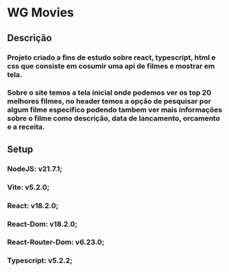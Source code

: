 # WG Movies

## Descrição

  ### Projeto criado a fins de estudo sobre react, typescript, html e css que consiste em cosumir uma api de filmes e mostrar em tela.
  ### Sobre o site temos a tela inicial onde podemos ver os top 20 melhores filmes, no header temos a opção de pesquisar por algum filme especifico podendo tambem ver mais informações sobre o filme como descrição, data de lancamento, orcamento e a receita.

## Setup

### NodeJS: v21.7.1;
### Vite: v5.2.0;
### React: v18.2.0;
### React-Dom: v18.2.0;
### React-Router-Dom: v6.23.0;
### Typescript: v5.2.2;